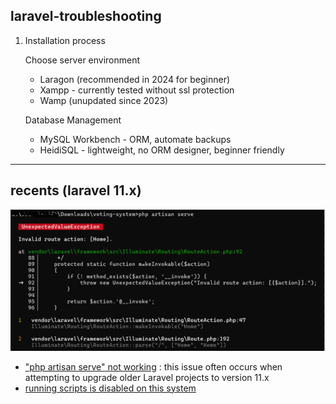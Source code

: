 ## laravel-troubleshooting
1. Installation process

   Choose server environment
   - Laragon (recommended in 2024 for beginner)
   - Xampp - currently tested without ssl protection
   - Wamp (unupdated since 2023)

   Database Management
   - MySQL Workbench - ORM, automate backups
   - HeidiSQL - lightweight, no ORM designer, beginner friendly

-----
## recents (laravel 11.x)
![](https://github.com/osiristape/laravel-troubleshooting/blob/main/__invoke%20error/__invokeimg.png)
- ["php artisan serve" not working](https://github.com/osiristape/laravel-troubleshooting/blob/main/__invoke%20error/__invoke%20error.md) : this issue often occurs when attempting to upgrade older Laravel projects to version 11.x
- [running scripts is disabled on this system](https://github.com/osiristape/laravel-troubleshooting/blob/main/image.png)
